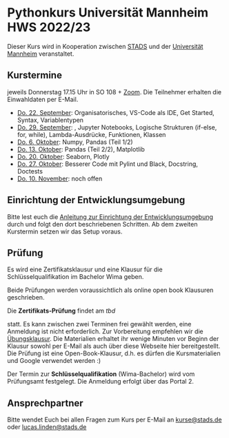 # Pythonkurs Universität Mannheim HWS 2022/23

Dieser Kurs wird in Kooperation zwischen [STADS](https://stads.uni-mannheim.de) und der [Universität Mannheim](http://uni-mannheim.de) veranstaltet.

## Kurstermine

jeweils Donnerstag 17.15 Uhr in SO 108 + [Zoom](https://zoom.us). Die Teilnehmer erhalten die Einwahldaten per E-Mail.

* [Do. 22. September](lec01/agenda.md): Organisatorisches, VS-Code als IDE, Get Started, Syntax, Variablentypen
* [Do. 29. September](lec02/agenda.md): , Jupyter Notebooks, Logische Strukturen (if-else, for, while), Lambda-Ausdrücke, Funktionen, Klassen
* [Do. 6. Oktober](lec03/agenda.md): Numpy, Pandas (Teil 1/2)
* [Do. 13. Oktober](lec04/agenda.md): Pandas (Teil 2/2), Matplotlib 
* [Do. 20. Oktober](lec05/agenda.md): Seaborn, Plotly
* [Do. 27. Oktober](lec06/agenda.md): Besserer Code mit Pylint und Black, Docstring, Doctests 
* [Do. 10. November](lec07/agenda.md): noch offen


## Einrichtung der Entwicklungsumgebung

Bitte lest euch die [Anleitung zur Einrichtung der Entwicklungsumgebung](SetupIDE_Environment.md) durch und folgt den dort beschriebenen Schritten.
Ab dem zweiten Kurstermin setzen wir das Setup voraus.

## Prüfung
Es wird eine Zertifikatsklausur und eine Klausur für die Schlüsselqualifikation im Bachelor Wima geben.

Beide Prüfungen werden voraussichtlich als online open book Klausuren geschrieben.

Die **Zertifikats-Prüfung** findet am *tbd*


statt. Es kann zwischen zwei Terminen frei gewählt werden, eine Anmeldung ist nicht erforderlich. Zur Vorbereitung empfehlen wir die [Übungsklausur](mock_exam/tasks.md). Die Materialien erhaltet ihr wenige Minuten vor Beginn der Klausur sowohl per E-Mail als auch über diese Webseite hier bereitgestellt. Die Prüfung ist eine Open-Book-Klausur, d.h. es dürfen die Kursmaterialien und Google verwendet werden :)

Der Termin zur **Schlüsselqualifikation** (Wima-Bachelor) wird vom Prüfungsamt festgelegt. Die Anmeldung erfolgt über das Portal 2.

## Ansprechpartner

Bitte wendet Euch bei allen Fragen zum Kurs per E-Mail an [kurse@stads.de](mailto:kurse@stads.de) oder [lucas.linden@stads.de](mailto:lucas.linden@stads.de)
